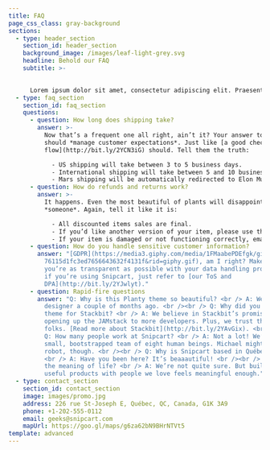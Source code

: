 ```yaml
---
title: FAQ
page_css_class: gray-background
sections:
  - type: header_section
    section_id: header_section
    background_image: /images/leaf-light-grey.svg
    headline: Behold our FAQ
    subtitle: >-
      

      Lorem ipsum dolor sit amet, consectetur adipiscing elit. Praesent vitae arcu mauris. Donec vitae est sapien. Vestibulum massa justo, tempus eget dolor vitae, iaculis efficitur nulla. Proin commodo aliquet ipsum quis feugiat. Cras a interdum erat. Phasellus lobortis est eu consequat elementum.
  - type: faq_section
    section_id: faq_section
    questions:
      - question: How long does shipping take?
        answer: >-
          Now that’s a frequent one all right, ain’t it? Your answer to this
          should *manage customer expectations*. Just like [a good checkout
          flow](http://bit.ly/2YCN3iG) should. Tell them the truth:

            - US shipping will take between 3 to 5 business days.
            - International shipping will take between 5 and 10 business days.
            - Mars shipping will be automatically redirected to Elon Musk’s Twitter account.
      - question: How do refunds and returns work?
        answer: >-
          It happens. Even the most beautiful of plants will disappoint
          *someone*. Again, tell it like it is:

            - All discounted items sales are final.
            - If you’d like another version of your item, please use the return label. Instructions are printed on its back.
            - If your item is damaged or not functioning correctly, email us at info@planty.com, and we’ll refund you + send you a new one ASAP!
      - question: How do you handle sensitive customer information?
        answer: "[GDPR](https://media3.giphy.com/media/1FMaabePDEfgk/giphy.gif?cid=790b\
          76115d1fc3ed7656643632f4131f&rid=giphy.gif), am I right? Make sure
          you’re as transparent as possible with your data handling process. Or,
          if you’re using Snipcart, just refer to [our ToS and
          DPA](http://bit.ly/2YJwlyt)."
      - question: Rapid-fire questions
        answer: "Q: Why is this Planty theme so beautiful? <br /> A: We hired our first
          designer a couple of months ago. <br /><br /> Q: Why did you build a
          theme for Stackbit? <br /> A: We believe in Stackbit’s promise of
          opening up the JAMstack to more developers. Plus, we trust these
          folks. [Read more about Stackbit](http://bit.ly/2YAvGix). <br /><br />
          Q: How many people work at Snipcart? <br /> A: Not a lot! We’re a
          small, bootstrapped team of eight human beings. Michael might be a
          robot, though. <br /><br /> Q: Why is Snipcart based in Québec City?
          <br /> A: Have you been here? It’s beaaautiful! <br /><br /> Q: What’s
          the meaning of life? <br /> A: We’re not quite sure. But building
          useful products with people we love feels meaningful enough."
  - type: contact_section
    section_id: contact_section
    image: images/promo.jpg
    address: 226 rue St-Joseph E, Québec, QC, Canada, G1K 3A9
    phone: +1-202-555-0112
    email: geeks@snipcart.com
    mapUrl: https://goo.gl/maps/g6za62bN9BHrNTVt5
template: advanced
---
```

